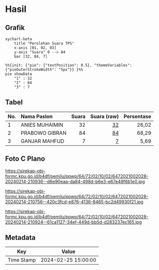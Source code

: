 # Hasil

## Grafik

```mermaid
xychart-beta
    title "Perolehan Suara TPS"
    x-axis [01, 02, 03]
    y-axis "Suara" 0 --> 84
    bar [32, 84, 7]
```

```mermaid
%%{init: {"pie": {"textPosition": 0.5}, "themeVariables": {"pieOuterStrokeWidth": "5px"}} }%%
pie showData
    "1" : 32
    "2" : 84
    "3" : 7
```

## Tabel

| No. | Nama Paslon    | Suara | Suara (raw) | Persentase |
|:--- |:-------------- | -----:| -----------:| ----------:|
| 1   | ANIES MUHAIMIN | 32    | [32][p-1]   | 26,02      |
| 2   | PRABOWO GIBRAN | 84    | [84][p-2]   | 68,29      |
| 3   | GANJAR MAHFUD  | 7     | [7][p-3]    | 5,69       |


[p-1]: https://github.com/gigit-pemilu/pemilu-2024-64-kalimantan-timur/blob/main/pilpres/hitung-suara/sub/64-kalimantan-timur/sub/72-kota-samarinda/sub/02-samarinda-seberang/sub/1002-baqa/sub/028-tps/sub/paslon-1.txt
[p-2]: https://github.com/gigit-pemilu/pemilu-2024-64-kalimantan-timur/blob/main/pilpres/hitung-suara/sub/64-kalimantan-timur/sub/72-kota-samarinda/sub/02-samarinda-seberang/sub/1002-baqa/sub/028-tps/sub/paslon-2.txt
[p-3]: https://github.com/gigit-pemilu/pemilu-2024-64-kalimantan-timur/blob/main/pilpres/hitung-suara/sub/64-kalimantan-timur/sub/72-kota-samarinda/sub/02-samarinda-seberang/sub/1002-baqa/sub/028-tps/sub/paslon-3.txt

## Foto C Plano

https://sirekap-obj-formc.kpu.go.id/b4df/pemilu/ppwp/64/72/02/10/02/6472021002028-20240214-210936--d6e90eaa-da84-498d-b6e3-e67e48f6b1e0.jpg

https://sirekap-obj-formc.kpu.go.id/b4df/pemilu/ppwp/64/72/02/10/02/6472021002028-20240214-210756--420c3fcd-e876-4136-8465-bc2d49930f21.jpg

https://sirekap-obj-formc.kpu.go.id/b4df/pemilu/ppwp/64/72/02/10/02/6472021002028-20240214-210924--61ca1127-34ef-449d-bb5d-d283237ec165.jpg


## Metadata

| Key        | Value               |
| ---------- | ------------------- |
| Time Stamp | 2024-02-25 15:00:00 |



